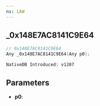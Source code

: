 ```yaml
---
ns: LAW
---
```

## _0x148E7AC8141C9E64

```c
// 0x148E7AC8141C9E64
Any _0x148E7AC8141C9E64(Any p0);
```

```
NativeDB Introduced: v1207
```

## Parameters
* **p0**:
